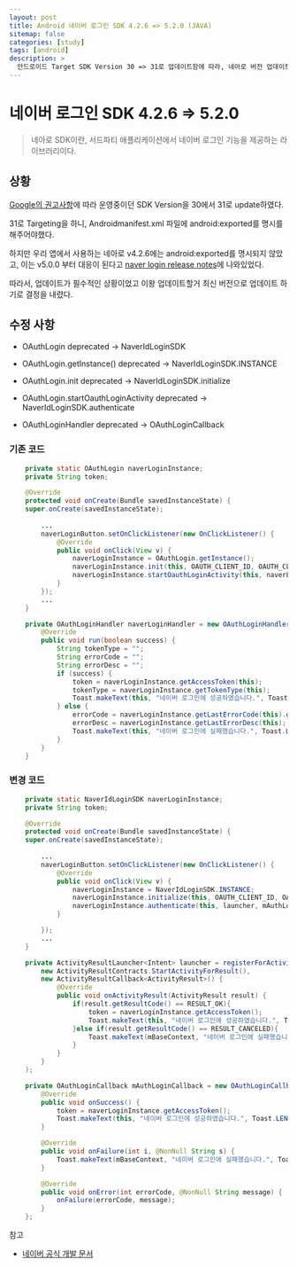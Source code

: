 ```yaml
---
layout: post
title: Android 네이버 로그인 SDK 4.2.6 => 5.2.0 (JAVA)
sitemap: false
categories: [study]
tags: [android]
description: >
  안드로이드 Target SDK Version 30 => 31로 업데이트함에 따라, 네아로 버전 업데이트. 
---
```


# 네이버 로그인 SDK 4.2.6 => 5.2.0
> 네아로 SDK이란, 서드파티 애플리케이션에서 네이버 로그인 기능을 제공하는 라이브러리이다. 

## 상황 
[Google의 권고사항](https://developer.android.com/google/play/requirements/target-sdk#pre12)에 따라 운영중이던 SDK Version을 30에서 31로 update하였다.

31로 Targeting을 하니, Androidmanifest.xml 파일에 android:exported를 명시를 해주어야했다.

하지만 우리 앱에서 사용하는 네아로 v4.2.6에는 android:exported를 명시되지 않았고, 이는 v5.0.0 부터 대응이 된다고 [naver login release notes](https://github.com/naver/naveridlogin-sdk-android/wiki/%EB%A6%B4%EB%A6%AC%EC%A6%88-%EB%85%B8%ED%8A%B8)에 나와있었다. 

따라서, 업데이트가 필수적인 상황이었고 이왕 업데이트할거 최신 버전으로 업데이트 하기로 결정을 내렸다. 

## 수정 사항 
- OAuthLogin deprecated 
  &rightarrow; NaverIdLoginSDK

- OAuthLogin.getInstance() deprecated 
  &rightarrow; NaverIdLoginSDK.INSTANCE

- OAuthLogin.init deprecated 
  &rightarrow; NaverIdLoginSDK.initialize

- OAuthLogin.startOauthLoginActivity deprecated 
  &rightarrow; NaverIdLoginSDK.authenticate

- OAuthLoginHandler deprecated 
  &rightarrow; OAuthLoginCallback

### 기존 코드
~~~java 
    private static OAuthLogin naverLoginInstance;
    private String token;

    @Override
    protected void onCreate(Bundle savedInstanceState) {
    super.onCreate(savedInstanceState);
    
        ...
        naverLoginButton.setOnClickListener(new OnClickListener() {
            @Override
            public void onClick(View v) {
                naverLoginInstance = OAuthLogin.getInstance();
                naverLoginInstance.init(this, OAUTH_CLIENT_ID, OAUTH_CLIENT_SECRET, OAUTH_CLIENT_NAME);
                naverLoginInstance.startOauthLoginActivity(this, naverLoginHandler);
            }
        });
        ... 
    }

    private OAuthLoginHandler naverLoginHandler = new OAuthLoginHandler() {
        @Override
        public void run(boolean success) {
            String tokenType = "";
            String errorCode = "";
            String errorDesc = "";
            if (success) {
                token = naverLoginInstance.getAccessToken(this);
                tokenType = naverLoginInstance.getTokenType(this);
                Toast.makeText(this, "네이버 로그인에 성공하였습니다.", Toast.LENGTH_SHORT).show();
            } else {
                errorCode = naverLoginInstance.getLastErrorCode(this).getCode();
                errorDesc = naverLoginInstance.getLastErrorDesc(this);
                Toast.makeText(this, "네이버 로그인에 실패했습니다.", Toast.LENGTH_SHORT).show();
            }
        }
    }
~~~


### 변경 코드
~~~java
    private static NaverIdLoginSDK naverLoginInstance;
    private String token;

    @Override
    protected void onCreate(Bundle savedInstanceState) {
    super.onCreate(savedInstanceState);
    
        ...
        naverLoginButton.setOnClickListener(new OnClickListener() {
            @Override
            public void onClick(View v) {
                naverLoginInstance = NaverIdLoginSDK.INSTANCE;
                naverLoginInstance.initialize(this, OAUTH_CLIENT_ID, OAUTH_CLIENT_SECRET, OAUTH_CLIENT_NAME);
                naverLoginInstance.authenticate(this, launcher, mAuthLoginCallback);
            }

        });
        ... 
    }

    private ActivityResultLauncher<Intent> launcher = registerForActivityResult(
        new ActivityResultContracts.StartActivityForResult(),
        new ActivityResultCallback<ActivityResult>() {
            @Override
            public void onActivityResult(ActivityResult result) {
                if(result.getResultCode() == RESULT_OK){
                    token = naverLoginInstance.getAccessToken();
                    Toast.makeText(this, "네이버 로그인에 성공하였습니다.", Toast.LENGTH_SHORT).show();
                }else if(result.getResultCode() == RESULT_CANCELED){
                    Toast.makeText(mBaseContext, "네이버 로그인에 실패했습니다.", Toast.LENGTH_SHORT).show();
                }
            }
        }
    );

    private OAuthLoginCallback mAuthLoginCallback = new OAuthLoginCallback(){
        @Override
        public void onSuccess() {
            token = naverLoginInstance.getAccessToken();
            Toast.makeText(this, "네이버 로그인에 성공하였습니다.", Toast.LENGTH_SHORT).show();
        }

        @Override
        public void onFailure(int i, @NonNull String s) {
            Toast.makeText(mBaseContext, "네이버 로그인에 실패했습니다.", Toast.LENGTH_SHORT).show();
        }

        @Override
        public void onError(int errorCode, @NonNull String message) {
            onFailure(errorCode, message);
        }
    };

~~~





참고
- [네이버 공식 개발 문서](https://developers.naver.com/docs/login/android/android.md)